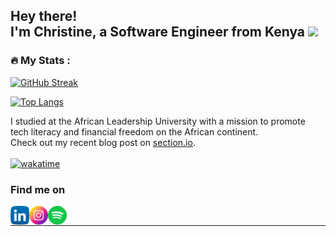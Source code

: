 ## Hey there! <br>I'm Christine, a Software Engineer from Kenya <img src="https://github.githubassets.com/images/mona-whisper.gif" width= "25px">

<!-- <img align="right" alt="GIF" height="140px" src="https://media.giphy.com/media/du3J3cXyzhj75IOgvA/giphy.gif" /> -->

### :fire: My Stats :

[![GitHub Streak](https://github-readme-streak-stats.herokuapp.com?user=ChristineWasike&theme=light)](https://git.io/streak-stats)

[![Top Langs](https://github-readme-stats.vercel.app/api/top-langs/?username=ChristineWasike&layout=compact&theme=vision-friendly-light)](https://github.com/anuraghazra/github-readme-stats)

I studied at the African Leadership University with a mission to promote 
<br>
tech literacy and financial freedom on the African continent.
<br>
Check out my recent blog post on [section.io][section].
<br>
<br>
[![wakatime](https://wakatime.com/badge/user/65097737-261b-4b95-bd53-177a6d38663f.svg)](https://wakatime.com/@65097737-261b-4b95-bd53-177a6d38663f)
<br>
### Find me on
[<img align="left" alt="ChristineWasike | LinkedIn" height="30px" src="linkedin.png"/>][linkedin]
[<img align="left" alt="ChristineWasike | Instagram" height="30px" src="instagram.png" />][instagram]
[<img align="left" alt="ChristineWasike | Spotify" height="30px" src="spotify.png" />][Spotify]

<br />

---
<!-- <p align='center'>
  <img align="center" src="https://github-readme-stats.vercel.app/api?username=ChristineWasike&show_icons=true&title_color=fff&icon_color=79ff97&text_color=efefef&bg_color=24292e" alt="Christine Wasike's Github Stats">
</p> -->
[instagram]: https://www.instagram.com/wasike__/
[linkedin]: https://www.linkedin.com/in/christinewasike/
[twitter]: https://twitter.com/ChristiWasike
[spotify]: https://open.spotify.com/user/31opcw67k3gg2r4rdmvrcew7af7i
[section]: https://www.section.io/engineering-education/deploying-your-android-app-to-google-play-store/
[lion]:https://i.pinimg.com/originals/d0/5f/0e/d05f0e25872ad7d945771033967351b2.gif
